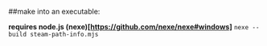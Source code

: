 ##make into an executable:

**requires node.js (nexe)[https://github.com/nexe/nexe#windows]**
`nexe --build steam-path-info.mjs`